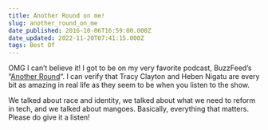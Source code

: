 ```yaml
---
title: Another Round on me!
slug: another_round_on_me
date_published: 2016-10-06T16:59:00.000Z
date_updated: 2022-11-20T07:41:15.000Z
tags: Best Of
---
```


OMG I can’t believe it! I got to be on my very favorite podcast, BuzzFeed’s “[Another Round](https://www.wnyc.org/shows/another-round)“. I can verify that Tracy Clayton and Heben Nigatu are every bit as amazing in real life as they seem to be when you listen to the show.

We talked about race and identity, we talked about what we need to reform in tech, and we talked about mangoes. Basically, everything that matters. Please do give it a listen!
